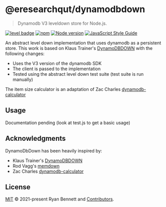 # @eresearchqut/dynamodbdown

> Dynamodb V3 leveldown store for Node.js.

[![level badge](https://leveljs.org/img/badge.svg)](https://github.com/Level/awesome)
[![npm](https://img.shields.io/npm/v/@eresearchqut/dynamodbdown.svg?label=&logo=npm)](https://www.npmjs.com/package/@eresearchqut/dynamodbdown)
[![Node version](https://img.shields.io/node/v/@eresearchqut/dynamodbdown.svg)](https://www.npmjs.com/package/dynamodbdown)
[![JavaScript Style Guide](https://img.shields.io/badge/code_style-standard-brightgreen.svg)](https://standardjs.com)


An abstract level down implementation that uses dynamodb as a persistent store. This work is based on 
Klaus Trainer's [DynamoDBDOWN](https://github.com/KlausTrainer/dynamodbdown) with the following changes:

* Uses the V3 version of the dynamodb SDK 
* The client is passed to the implementation
* Tested using the abstract level down test suite (test suite is run manually)

The item size calculator is an adaptation of Zac Charles [dynamodb-calculator](https://zaccharles.github.io/dynamodb-calculator/)

## Usage

Documentation pending (look at test.js to get a basic usage)

## Acknowledgments

DynamoDbDown has been heavily inspired by:

- Klaus Trainer's [DynamoDBDOWN](https://github.com/KlausTrainer/dynamodbdown)
- Rod Vagg's [memdown](https://github.com/Level/memdown)
- Zac Charles [dynamodb-calculator](https://zaccharles.github.io/dynamodb-calculator/) 

## License

[MIT](LICENSE.md) © 2021-present Ryan Bennett and [Contributors](CONTRIBUTORS.md).

